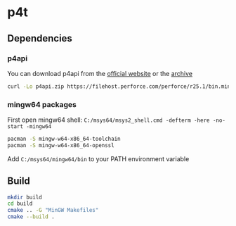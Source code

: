 # p4t

## Dependencies

### p4api

You can download p4api from the [official website](https://www.perforce.com/downloads/helix-core-c/c-api) or the [archive]( https://filehost.perforce.com/perforce/r25.1/bin.mingw64x64/p4api-openssl3_gcc8_win32_seh.zip)

```sh
curl -Lo p4api.zip https://filehost.perforce.com/perforce/r25.1/bin.mingw64x64/p4api-openssl3_gcc8_win32_seh.zip
```

### mingw64 packages

First open mingw64 shell: `C:/msys64/msys2_shell.cmd -defterm -here -no-start -mingw64`

```sh
pacman -S mingw-w64-x86_64-toolchain
pacman -S mingw-w64-x86_64-openssl
```

Add `C:/msys64/mingw64/bin` to your PATH environment variable

## Build

```sh
mkdir build
cd build
cmake .. -G "MinGW Makefiles"
cmake --build .
```
